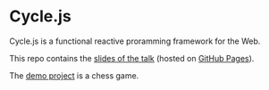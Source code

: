 # Cycle.js

Cycle.js is a functional reactive proramming framework for the Web.

This repo contains the [slides of the talk](/docs) (hosted on [GitHub Pages](http://jvanbruegge.github.io/GUI-Technologies-for-web-applications)).

The [demo project](/demo) is a chess game.
